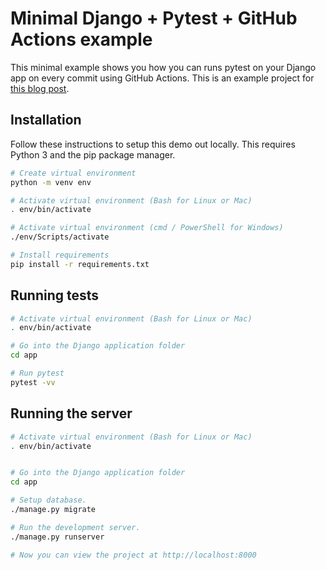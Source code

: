 # Minimal Django + Pytest + GitHub Actions example

This minimal example shows you how you can runs pytest on your Django app on every commit using GitHub Actions.
This is an example project for [this blog post](https://mattsegal.dev/django-with-pytest-on-github-actions.html).

## Installation

Follow these instructions to setup this demo out locally.
This requires Python 3 and the pip package manager.

```bash
# Create virtual environment
python -m venv env

# Activate virtual environment (Bash for Linux or Mac)
. env/bin/activate

# Activate virtual environment (cmd / PowerShell for Windows)
./env/Scripts/activate

# Install requirements
pip install -r requirements.txt
```

## Running tests

```bash
# Activate virtual environment (Bash for Linux or Mac)
. env/bin/activate

# Go into the Django application folder
cd app

# Run pytest
pytest -vv
```

## Running the server

```bash
# Activate virtual environment (Bash for Linux or Mac)
. env/bin/activate


# Go into the Django application folder
cd app

# Setup database.
./manage.py migrate

# Run the development server.
./manage.py runserver

# Now you can view the project at http://localhost:8000
```
